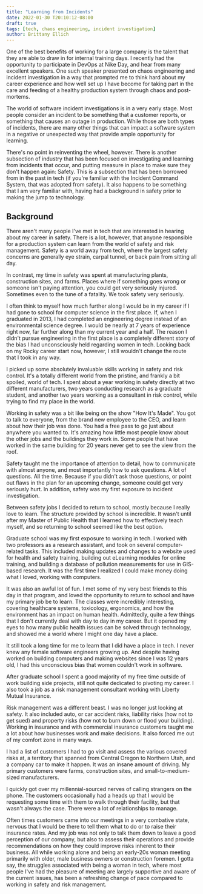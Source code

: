 ```yaml
---
title: "Learning from Incidents"
date: 2022-01-30 T20:10:12-08:00
draft: true
tags: [tech, chaos engineering, incident investigation]
author: Brittany Ellich
---
```


One of the best benefits of working for a large company is the talent that they are able to draw in for internal training days. I recently had the opportunity to participate in DevOps at Nike Day, and hear from many excellent speakers. One such speaker presented on chaos engineering and incident investigation in a way that prompted me to think hard about my career experience and how well set up I have become for taking part in the care and feeding of a healthy production system through chaos and post-mortems.

The world of software incident investigations is in a very early stage. Most people consider an incident to be something that a customer reports, or something that causes an outage in production. While those are both types of incidents, there are many other things that can impact a software system in a negative or unexpected way that provide ample opportunity for learning.

There's no point in reinventing the wheel, however. There is another subsection of industry that has been focused on investigating and learning from incidents that occur, and putting measure in place to make sure they don't happen again: Safety. This is a subsection that has been borrowed from in the past in tech (if you're familiar with the Incident Command System, that was adopted from safety). It also happens to be something that I am very familiar with, having had a background in safety prior to making the jump to technology.

## Background

There aren't many people I've met in tech that are interested in hearing about my career in safety. There is a lot, however, that anyone responsible for a production system can learn from the world of safety and risk management. Safety is a world away from tech, where the largest safety concerns are generally eye strain, carpal tunnel, or back pain from sitting all day.

In contrast, my time in safety was spent at manufacturing plants, construction sites, and farms. Places where if something goes wrong or someone isn't paying attention, you could get very seriously injured. Sometimes even to the tune of a fatality. We took safety very seriously.

I often think to myself how much further along I would be in my career if I had gone to school for computer science in the first place. If, when I graduated in 2013, I had completed an engineering degree instead of an environmental science degree. I would be nearly at 7 years of experience right now, far further along than my current year and a half. The reason I didn't pursue engineering in the first place is a completely different story of the bias I had unconsciously held regarding women in tech. Looking back on my Rocky career start now, however, I still wouldn't change the route that I took in any way.

I picked up some absolutely invaluable skills working in safety and risk control. It's a totally different world from the pristine, and frankly a bit spoiled, world of tech. I spent about a year working in safety directly at two different manufacturers, two years conducting research as a graduate student, and another two years working as a consultant in risk control, while trying to find my place in the world.

Working in safety was a bit like being on the show "How It's Made". You got to talk to everyone, from the brand new employee to the CEO, and learn about how their job was done. You had a free pass to go just about anywhere you wanted to. It's amazing how little most people know about the other jobs and the buildings they work in. Some people that have worked in the same building for 20 years never get to see the view from the roof.

Safety taught me the importance of attention to detail, how to communicate with almost anyone, and most importantly how to ask questions. A lot of questions. All the time. Because if you didn't ask those questions, or point out flaws in the plan for an upcoming change, someone could get very seriously hurt. In addition, safety was my first exposure to incident investigation.

Between safety jobs I decided to return to school, mostly because I really love to learn. The structure provided by school is incredible. It wasn't until after my Master of Public Health that I learned how to effectively teach myself, and so returning to school seemed like the best option.

Graduate school was my first exposure to working in tech. I worked with two professors as a research assistant, and took on several computer-related tasks. This included making updates and changes to a website used for health and safety training, building out eLearning modules for online training, and building a database of pollution measurements for use in GIS-based research. It was the first time I realized I could make money doing what I loved, working with computers.

It was also an awful lot of fun. I met some of my very best friends to this day in that program, and loved the opportunity to return to school and have my primary job be to learn. The classes were incredibly interesting, covering healthcare systems, toxicology, ergonomics, and how the environment has an impact on human health. Admittedly, quite a few things that I don't currently deal with day to day in my career. But it opened my eyes to how many public health issues can be solved through technology, and showed me a world where I might one day have a place.

It still took a long time for me to learn that I did have a place in tech. I never knew any female software engineers growing up. And despite having worked on building computers and making websites since I was 12 years old, I had this unconscious bias that women couldn't work in software.

After graduate school I spent a good majority of my free time outside of work building side projects, still not quite dedicated to pivoting my career. I also took a job as a risk management consultant working with Liberty Mutual Insurance.

Risk management was a different beast. I was no longer just looking at safety. It also included auto, or car accident risks, liability risks (how not to get sued) and property risks (how not to burn down or flood your building). Working in insurance and with commercial insurance customers taught me a lot about how businesses work and make decisions. It also forced me out of my comfort zone in many ways.

I had a list of customers I had to go visit and assess the various covered risks at, a territory that spanned from Central Oregon to Northern Utah, and a company car to make it happen. It was an insane amount of driving. My primary customers were farms, construction sites, and small-to-medium-sized manufacturers.

I quickly got over my millennial-sourced nerves of calling strangers on the phone. The customers occasionally had a heads up that I would be requesting some time with them to walk through their facility, but that wasn't always the case. There were a lot of relationships to manage.

Often times customers came into our meetings in a very combative state, nervous that I would be there to tell them what to do or to raise their insurance rates. And my job was not only to talk them down to leave a good perception of our company, but also to assess their operations and provide recommendations on how they could improve risks inherent to their business. All while working alone and being an early-20s woman meeting primarily with older, male business owners or construction foremen. I gotta say, the struggles associated with being a woman in tech, where most people I've had the pleasure of meeting are largely supportive and aware of the current issues, has been a refreshing change of pace compared to working in safety and risk management.
